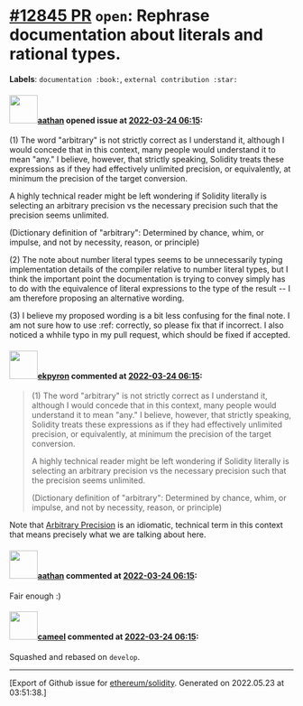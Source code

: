 # [\#12845 PR](https://github.com/ethereum/solidity/pull/12845) `open`: Rephrase documentation about literals and rational types.
**Labels**: `documentation :book:`, `external contribution :star:`


#### <img src="https://avatars.githubusercontent.com/u/24279435?v=4" width="50">[aathan](https://github.com/aathan) opened issue at [2022-03-24 06:15](https://github.com/ethereum/solidity/pull/12845):

(1) The word "arbitrary" is not strictly correct as I understand it, although I would concede that in this context, many people would understand it to mean "any." I believe, however, that strictly speaking, Solidity treats these expressions as if they had effectively unlimited precision, or equivalently, at minimum the precision of the target conversion.

A highly technical reader might be left wondering if Solidity literally is selecting an arbitrary precision vs the necessary precision such that the precision seems unlimited.

(Dictionary definition of "arbitrary": Determined by chance, whim, or impulse, and not by necessity, reason, or principle)

(2) The note about number literal types seems to be unnecessarily typing implementation details of the compiler relative to number literal types, but I think the important point the documentation is trying to convey simply has to do with the equivalence of literal expressions to the type of the result -- I am therefore proposing an alternative wording.

(3) I believe my proposed wording is a bit less confusing for the final note. I am not sure how to use :ref: correctly, so please fix that if incorrect. I also noticed a whhile typo in my pull request, which should be fixed if accepted.

#### <img src="https://avatars.githubusercontent.com/u/1347491?v=4" width="50">[ekpyron](https://github.com/ekpyron) commented at [2022-03-24 06:15](https://github.com/ethereum/solidity/pull/12845#issuecomment-1088521433):

> (1) The word "arbitrary" is not strictly correct as I understand it, although I would concede that in this context, many people would understand it to mean "any." I believe, however, that strictly speaking, Solidity treats these expressions as if they had effectively unlimited precision, or equivalently, at minimum the precision of the target conversion.
> 
> A highly technical reader might be left wondering if Solidity literally is selecting an arbitrary precision vs the necessary precision such that the precision seems unlimited.
> 
> (Dictionary definition of "arbitrary": Determined by chance, whim, or impulse, and not by necessity, reason, or principle)
> 

Note that [Arbitrary Precision](https://en.wikipedia.org/wiki/Arbitrary-precision_arithmetic) is an idiomatic, technical term in this context that means precisely what we are talking about here.

#### <img src="https://avatars.githubusercontent.com/u/24279435?v=4" width="50">[aathan](https://github.com/aathan) commented at [2022-03-24 06:15](https://github.com/ethereum/solidity/pull/12845#issuecomment-1089143416):

Fair enough :)

#### <img src="https://avatars.githubusercontent.com/u/137030?v=4" width="50">[cameel](https://github.com/cameel) commented at [2022-03-24 06:15](https://github.com/ethereum/solidity/pull/12845#issuecomment-1091985478):

Squashed and rebased on `develop`.


-------------------------------------------------------------------------------



[Export of Github issue for [ethereum/solidity](https://github.com/ethereum/solidity). Generated on 2022.05.23 at 03:51:38.]
